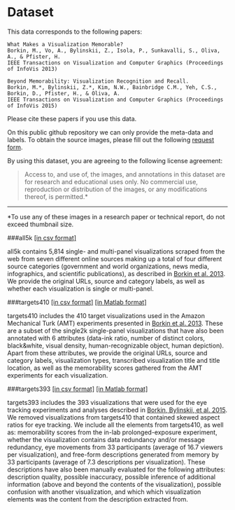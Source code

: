 # Dataset

This data corresponds to the following papers: 

```
What Makes a Visualization Memorable?
Borkin, M., Vo, A., Bylinskii, Z., Isola, P., Sunkavalli, S., Oliva, A., & Pfister, H.
IEEE Transactions on Visualization and Computer Graphics (Proceedings of InfoVis 2013)
```

```
Beyond Memorability: Visualization Recognition and Recall.
Borkin, M.*, Bylinskii, Z.*, Kim, N.W., Bainbridge C.M., Yeh, C.S., Borkin, D., Pfister, H., & Oliva, A.
IEEE Transactions on Visualization and Computer Graphics (Proceedings of InfoVis 2015)
```

Please cite these papers if you use this data.

On this public github repository we can only provide the meta-data and labels.
To obtain the source images, please fill out the following [request form](http://massvis.mit.edu/#data).

By using this dataset, you are agreeing to the following license agreement:
> Access to, and use of, the images, and annotations in this dataset are for research and educational uses only. No commercial use, reproduction or distribution of the images, or any modifications thereof, is permitted.* 

---

*To use any of these images in a research paper or technical report, do not exceed thumbnail size.

###all5k [[in csv format]](https://github.com/massvis/dataset/blob/master/csv_files/all5k_metadata.csv)

all5k contains 5,814 single- and multi-panel visualizations scraped from the web from seven different online sources making up a total of four different source categories (government and world organizations, news media, infographics, and scientific publications), as described in [Borkin et al. 2013](http://vcg.seas.harvard.edu/files/pfister/files/infovis_borkin-128-camera_ready_0.pdf). We provide the original URLs, source and category labels, as well as whether each visualization is single or multi-panel. 

###targets410 [[in csv format]](https://github.com/massvis/dataset/blob/master/csv_files/README_targets410.md)  [[in Matlab format]](https://github.com/massvis/dataset/blob/master/matlab_files/README_targets410.md)

targets410 includes the 410 target visualizations used in the Amazon Mechanical Turk (AMT) experiments presented in [Borkin et al. 2013](http://vcg.seas.harvard.edu/files/pfister/files/infovis_borkin-128-camera_ready_0.pdf). These are a subset of the single2k single-panel visualizations that have also been annotated with 6 attributes (data-ink ratio, number of distinct colors, black&white, visual density, human-recognizable object, human depiction). Apart from these attributes, we provide the original URLs, source and category labels, visualization types, transcribed visualization title and title location, as well as the memorability scores gathered from the AMT experiments for each visualization. 

###targets393 [[in csv format]](https://github.com/massvis/dataset/blob/master/csv_files/README_targets393.md)  [[in Matlab format]](https://github.com/massvis/dataset/blob/master/matlab_files/README_targets393.md)

targets393 includes the 393 visualizations that were used for the eye tracking experiments and analyses described in [Borkin, Bylinskii, et al. 2015](http://vcg.seas.harvard.edu/files/pfister/files/infovis_submission251-camera.pdf). We removed visualizations from targets410 that contained skewed aspect ratios for eye tracking. We include all the elements from targets410, as well as: memorability scores from the in-lab prolonged-exposure experiment, whether the visualization contains data redundancy and/or message redundancy, eye movements from 33 participants (average of 16.7 viewers per visualization), and free-form descriptions generated from memory by 33 participants (average of 7.3 descriptions per visualization). These descriptions have also been manually evaluated for the following attributes: description quality, possible inaccuracy, possible inference of additional information (above and beyond the contents of the visualization), possible confusion with another visualization, and which which visualization elements was the content from the description extracted from.


